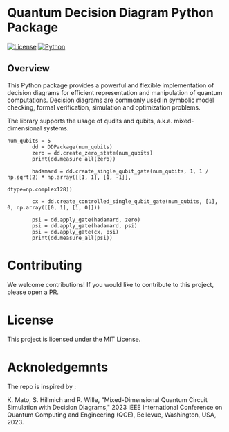 # Quantum Decision Diagram Python Package

[![License](https://img.shields.io/badge/license-MIT-blue.svg)](LICENSE)
[![Python](https://img.shields.io/badge/python-3.6%2B-blue.svg)](https://www.python.org/downloads/release)


## Overview

This Python package provides a powerful and flexible implementation of decision diagrams for efficient representation and manipulation of quantum computations. Decision diagrams are commonly used in symbolic model checking, formal verification, simulation and optimization problems.

The library supports the usage of qudits and qubits, a.k.a. mixed-dimensional systems.

```
num_qubits = 5
        dd = DDPackage(num_qubits)
        zero = dd.create_zero_state(num_qubits)
        print(dd.measure_all(zero))

        hadamard = dd.create_single_qubit_gate(num_qubits, 1, 1 / np.sqrt(2) * np.array([[1, 1], [1, -1]],
                                                                                        dtype=np.complex128))
        
        cx = dd.create_controlled_single_qubit_gate(num_qubits, [1], 0, np.array([[0, 1], [1, 0]]))

        psi = dd.apply_gate(hadamard, zero)
        psi = dd.apply_gate(hadamard, psi)
        psi = dd.apply_gate(cx, psi)
        print(dd.measure_all(psi))
```
# Contributing

We welcome contributions! If you would like to contribute to this project, please open a PR.

# License

This project is licensed under the MIT License.

# Acknoledgemnts
The repo is inspired by :

K. Mato, S. Hillmich and R. Wille, "Mixed-Dimensional Quantum Circuit Simulation with Decision Diagrams," 2023 IEEE International Conference on Quantum Computing and Engineering (QCE), Bellevue, Washington, USA, 2023.
